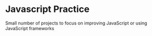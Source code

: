 # Javascript Practice
Small number of projects to focus on improving JavaScript or using JavaScript frameworks

